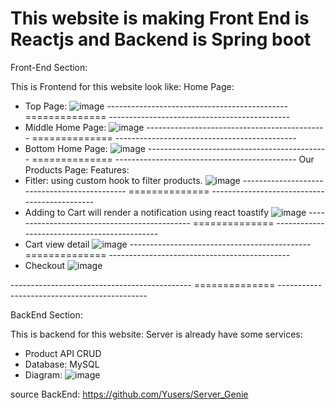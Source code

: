 # This website is making Front End is Reactjs and Backend is Spring boot

Front-End Section:

This is Frontend for this website look like:
Home Page:
  - Top Page:
![image](https://github.com/Yusers/Genie/assets/84740063/028f77bf-b85f-4f0d-8d2c-d43db597a163)
--------------------------------------------- ============== ---------------------------------------------
  - Middle Home Page:
![image](https://github.com/Yusers/Genie/assets/84740063/ef54825b-51de-4143-a5e1-ad1f90587abf)
--------------------------------------------- ============== ---------------------------------------------
  - Bottom Home Page:
![image](https://github.com/Yusers/Genie/assets/84740063/1dd7e4c0-3b84-428a-b224-ed6587ca049e)
--------------------------------------------- ============== ---------------------------------------------
Our Products Page:
Features:
  - Fitler: using custom hook to filter products.
![image](https://github.com/Yusers/Genie/assets/84740063/45b6217e-b48a-44e2-bb2b-5b73fd0699b4)
--------------------------------------------- ============== ---------------------------------------------
  - Adding to Cart will render a notification using react toastify
![image](https://github.com/Yusers/Genie/assets/84740063/9bec54eb-6ff9-4ed2-907e-dc62f59f41e7)
--------------------------------------------- ============== ---------------------------------------------
  - Cart view detail
![image](https://github.com/Yusers/Genie/assets/84740063/5005db60-ccc4-4411-90ad-1dbf0510e70a)
--------------------------------------------- ============== ---------------------------------------------
  - Checkout
![image](https://github.com/Yusers/Genie/assets/84740063/9623c922-ad20-44fc-b8b5-3f10cdec0460)



--------------------------------------------- ============== ---------------------------------------------


BackEnd Section:

This is backend for this website:
Server is already have some services:
- Product API CRUD
- Database: MySQL
- Diagram: ![image](https://github.com/Yusers/Genie/assets/84740063/c9a993d0-34bc-450c-acbd-4fe786a21534)

source BackEnd: https://github.com/Yusers/Server_Genie
